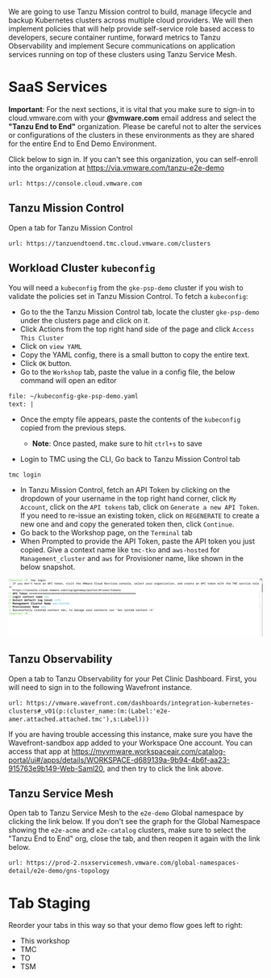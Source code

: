 We are going to use Tanzu Mission control to build, manage lifecycle and backup Kubernetes clusters across multiple cloud providers. We will then implement policies that will help provide self-service role based access to developers, secure container runtime, forward metrics to Tanzu Observability and implement Secure communications on application services running on top of these clusters using Tanzu Service Mesh.

# SaaS Services
**Important**: For the next sections, it is vital that you  make sure to sign-in to cloud.vmware.com with your **@vmware.com** email address and select the **"Tanzu End to End"** organization.  Please be careful not to alter the services or configurations of the clusters in these environments as they are shared for the entire End to End Demo Environment.

Click below to sign in.  If you can't see this organization, you can self-enroll into the organization at https://via.vmware.com/tanzu-e2e-demo
```dashboard:open-url
url: https://console.cloud.vmware.com
```

## Tanzu Mission Control

Open a tab for Tanzu Mission Control
```dashboard:open-url
url: https://tanzuendtoend.tmc.cloud.vmware.com/clusters
```

## Workload Cluster `kubeconfig`

You will need a `kubeconfig` from the `gke-psp-demo` cluster if you wish to validate the policies set in Tanzu Mission Control.  To fetch a `kubeconfig`:

- Go to the the Tanzu Mission Control tab, locate the cluster `gke-psp-demo` under the clusters page and click on it.
- Click Actions from the top right hand side of the page and click `Access This Cluster`
- Click on `view YAML`
- Copy the YAML config, there is a small button to copy the entire text.
- Click `OK` button.
- Go to the `Workshop` tab, paste the value in a config file, the below command will open an editor
```editor:append-lines-to-file
file: ~/kubeconfig-gke-psp-demo.yaml
text: |
```

- Once the empty file appears, paste the contents of the `kubeconfig` copied from the previous steps.
  - **Note**: Once pasted, make sure to hit `ctrl+s` to save

- Login to TMC using the CLI, Go back to Tanzu Mission Control tab
```execute
tmc login
```

- In Tanzu Mission Control, fetch an API Token by clicking on the dropdown of your username in the top right hand corner, click `My Account`, click on the `API tokens` tab, click on `Generate a new API Token`. If you need to re-issue an existing token, click on `REGENERATE` to create a new one and and copy the generated token then, click `Continue`.
- Go back to the Workshop page, on the `Terminal` tab
- When Prompted to provide the API Token, paste the API token you just copied. Give a context name like `tmc-tko` and `aws-hosted` for `Management_cluster` and `aws` for Provisioner name, like shown in the below snapshot.

![TMC Access Token](images/tmc-access-api.png)

## Tanzu Observability
Open a tab to Tanzu Observability for your Pet Clinic Dashboard.  First, you will need to sign in to the following Wavefront instance.
```dashboard:open-url
url: https://vmware.wavefront.com/dashboards/integration-kubernetes-clusters#_v01(p:(cluster_name:(m:(Label:'e2e-amer.attached.attached.tmc'),s:Label)))
```

If you are having trouble accessing this instance, make sure you have the Wavefront-sandbox app added to your Workspace One account.  You can access that app at https://myvmware.workspaceair.com/catalog-portal/ui#/apps/details/WORKSPACE-d689139a-9b94-4b6f-aa23-915763e9b149-Web-Saml20, and then try to click the link above.

## Tanzu Service Mesh
Open tab to Tanzu Service Mesh to the `e2e-demo` Global namespace by clicking the link below.  If you don't see the graph for the Global Namespace showing the `e2e-acme` and `e2e-catalog` clusters, make sure to select the "Tanzu End to End" org, close the tab, and then reopen it again with the link below.
```dashboard:open-url
url: https://prod-2.nsxservicemesh.vmware.com/global-namespaces-detail/e2e-demo/gns-topology
```

# Tab Staging
Reorder your tabs in this way so that your demo flow goes left to right:
* This workshop
* TMC
* TO
* TSM

